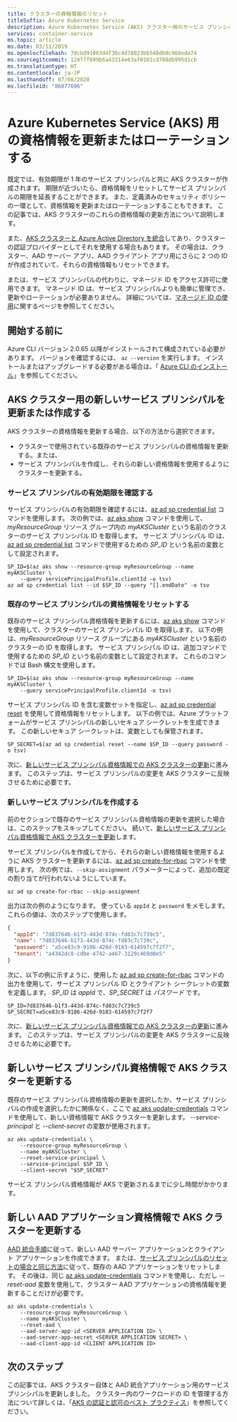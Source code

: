 ```yaml
---
title: クラスターの資格情報のリセット
titleSuffix: Azure Kubernetes Service
description: Azure Kubernetes Service (AKS) クラスター用のサービス プリンシパル資格情報または AAD アプリケーション資格情報を更新またはリセットする方法について説明します
services: container-service
ms.topic: article
ms.date: 03/11/2019
ms.openlocfilehash: 7dcbd91063d4f36c4d78023b6548db0c968eda74
ms.sourcegitcommit: 124f7f699b6a43314e63af0101cd788db995d1cb
ms.translationtype: HT
ms.contentlocale: ja-JP
ms.lasthandoff: 07/08/2020
ms.locfileid: "86077696"
---
```

# <a name="update-or-rotate-the-credentials-for-azure-kubernetes-service-aks"></a>Azure Kubernetes Service (AKS) 用の資格情報を更新またはローテーションする

既定では、有効期限が 1 年のサービス プリンシパルと共に AKS クラスターが作成されます。 期限が近づいたら、資格情報をリセットしてサービス プリンシパルの期限を延長することができます。 また、定義済みのセキュリティ ポリシーの一環として、資格情報を更新またはローテーションすることもできます。 この記事では、AKS クラスターのこれらの資格情報の更新方法について説明します。

また、[AKS クラスターと Azure Active Directory を統合][aad-integration]してあり、クラスターの認証プロバイダーとしてそれを使用する場合もあります。 その場合は、クラスター、AAD サーバー アプリ、AAD クライアント アプリ用にさらに 2 つの ID が作成されていて、それらの資格情報もリセットできます。

または、サービス プリンシパルの代わりに、マネージド ID をアクセス許可に使用できます。 マネージド ID は、サービス プリンシパルよりも簡単に管理でき、更新やローテーションが必要ありません。 詳細については、[マネージド ID の使用](use-managed-identity.md)に関するページを参照してください。

## <a name="before-you-begin"></a>開始する前に

Azure CLI バージョン 2.0.65 以降がインストールされて構成されている必要があります。 バージョンを確認するには、 `az --version` を実行します。 インストールまたはアップグレードする必要がある場合は、「 [Azure CLI のインストール][install-azure-cli]」を参照してください。

## <a name="update-or-create-a-new-service-principal-for-your-aks-cluster"></a>AKS クラスター用の新しいサービス プリンシパルを更新または作成する

AKS クラスターの資格情報を更新する場合、以下の方法から選択できます。

* クラスターで使用されている既存のサービス プリンシパルの資格情報を更新する。または、
* サービス プリンシパルを作成し、それらの新しい資格情報を使用するようにクラスターを更新する。

### <a name="check-the-expiration-date-of-your-service-principal"></a>サービス プリンシパルの有効期限を確認する

サービス プリンシパルの有効期限を確認するには、[az ad sp credential list][az-ad-sp-credential-list] コマンドを使用します。 次の例では、[az aks show][az-aks-show] コマンドを使用して、*myResourceGroup* リソース グループ内の *myAKSCluster* という名前のクラスターのサービス プリンシパル ID を取得します。 サービス プリンシパル ID は、[az ad sp credential list][az-ad-sp-credential-list] コマンドで使用するための *SP_ID* という名前の変数として設定されます。

```azurecli
SP_ID=$(az aks show --resource-group myResourceGroup --name myAKSCluster \
    --query servicePrincipalProfile.clientId -o tsv)
az ad sp credential list --id $SP_ID --query "[].endDate" -o tsv
```

### <a name="reset-existing-service-principal-credential"></a>既存のサービス プリンシパルの資格情報をリセットする

既存のサービス プリンシパル資格情報を更新するには、[az aks show][az-aks-show] コマンドを使用して、クラスターのサービス プリンシパル ID を取得します。 以下の例は、*myResourceGroup* リソース グループにある *myAKSCluster* という名前のクラスターの ID を取得します。 サービス プリンシパル ID は、追加コマンドで使用するための *SP_ID* という名前の変数として設定されます。 これらのコマンドでは Bash 構文を使用します。

```azurecli-interactive
SP_ID=$(az aks show --resource-group myResourceGroup --name myAKSCluster \
    --query servicePrincipalProfile.clientId -o tsv)
```

サービス プリンシパル ID を含む変数セットを指定し、[az ad sp credential reset][az-ad-sp-credential-reset] を使用して資格情報をリセットします。 以下の例では、Azure プラットフォームがサービス プリンシパルの新しいセキュア シークレットを生成できます。 この新しいセキュア シークレットは、変数としても保管されます。

```azurecli-interactive
SP_SECRET=$(az ad sp credential reset --name $SP_ID --query password -o tsv)
```

次に、[新しいサービス プリンシパル資格情報での AKS クラスターの更新](#update-aks-cluster-with-new-service-principal-credentials)に進みます。 このステップは、サービス プリンシパルの変更を AKS クラスターに反映させるために必要です。

### <a name="create-a-new-service-principal"></a>新しいサービス プリンシパルを作成する

前のセクションで既存のサービス プリンシパル資格情報の更新を選択した場合は、このステップをスキップしてください。 続いて、[新しいサービス プリンシパル資格情報で AKS クラスターを更新](#update-aks-cluster-with-new-service-principal-credentials)します。

サービス プリンシパルを作成してから、それらの新しい資格情報を使用するように AKS クラスターを更新するには、[az ad sp create-for-rbac][az-ad-sp-create] コマンドを使用します。 次の例では、`--skip-assignment` パラメーターによって、追加の既定の割り当てが行われないようにしています。

```azurecli-interactive
az ad sp create-for-rbac --skip-assignment
```

出力は次の例のようになります。 使っている `appId` と `password` をメモします。 これらの値は、次のステップで使用します。

```json
{
  "appId": "7d837646-b1f3-443d-874c-fd83c7c739c5",
  "name": "7d837646-b1f3-443d-874c-fd83c7c739c",
  "password": "a5ce83c9-9186-426d-9183-614597c7f2f7",
  "tenant": "a4342dc8-cd0e-4742-a467-3129c469d0e5"
}
```

次に、以下の例に示すように、使用した [az ad sp create-for-rbac][az-ad-sp-create] コマンドの出力を使用して、サービス プリンシパル ID とクライアント シークレットの変数を定義します。 *SP_ID* は *appId* で、*SP_SECRET* は *パスワード* です。

```console
SP_ID=7d837646-b1f3-443d-874c-fd83c7c739c5
SP_SECRET=a5ce83c9-9186-426d-9183-614597c7f2f7
```

次に、[新しいサービス プリンシパル資格情報での AKS クラスターの更新](#update-aks-cluster-with-new-service-principal-credentials)に進みます。 このステップは、サービス プリンシパルの変更を AKS クラスターに反映させるために必要です。

## <a name="update-aks-cluster-with-new-service-principal-credentials"></a>新しいサービス プリンシパル資格情報で AKS クラスターを更新する

既存のサービス プリンシパル資格情報の更新を選択したか、サービス プリンシパルの作成を選択したかに関係なく、ここで [az aks update-credentials][az-aks-update-credentials] コマンドを使用して、新しい資格情報で AKS クラスターを更新します。 *--service-principal* と *--client-secret* の変数が使用されます。

```azurecli-interactive
az aks update-credentials \
    --resource-group myResourceGroup \
    --name myAKSCluster \
    --reset-service-principal \
    --service-principal $SP_ID \
    --client-secret "$SP_SECRET"
```

サービス プリンシパル資格情報が AKS で更新されるまでに少し時間がかかります。

## <a name="update-aks-cluster-with-new-aad-application-credentials"></a>新しい AAD アプリケーション資格情報で AKS クラスターを更新する

[AAD 統合手順][create-aad-app]に従って、新しい AAD サーバー アプリケーションとクライアント アプリケーションを作成できます。 または、[サービス プリンシパルのリセットの場合と同じ方法](#reset-existing-service-principal-credential)に従って、既存の AAD アプリケーションをリセットします。 その後は、同じ [az aks update-credentials][az-aks-update-credentials] コマンドを使用し、ただし *--reset-aad* 変数を使用して、クラスター AAD アプリケーションの資格情報を更新することだけが必要です。

```azurecli-interactive
az aks update-credentials \
    --resource-group myResourceGroup \
    --name myAKSCluster \
    --reset-aad \
    --aad-server-app-id <SERVER APPLICATION ID> \
    --aad-server-app-secret <SERVER APPLICATION SECRET> \
    --aad-client-app-id <CLIENT APPLICATION ID>
```


## <a name="next-steps"></a>次のステップ

この記事では、AKS クラスター自体と AAD 統合アプリケーション用のサービス プリンシパルを更新しました。 クラスター内のワークロードの ID を管理する方法について詳しくは、「[AKS の認証と認可のベスト プラクティス][best-practices-identity]」を参照してください。

<!-- LINKS - internal -->
[install-azure-cli]: /cli/azure/install-azure-cli
[az-aks-show]: /cli/azure/aks#az-aks-show
[az-aks-update-credentials]: /cli/azure/aks#az-aks-update-credentials
[best-practices-identity]: operator-best-practices-identity.md
[aad-integration]: azure-ad-integration.md
[create-aad-app]: azure-ad-integration.md#create-the-server-application
[az-ad-sp-create]: /cli/azure/ad/sp#az-ad-sp-create-for-rbac
[az-ad-sp-credential-list]: /cli/azure/ad/sp/credential#az-ad-sp-credential-list
[az-ad-sp-credential-reset]: /cli/azure/ad/sp/credential#az-ad-sp-credential-reset
